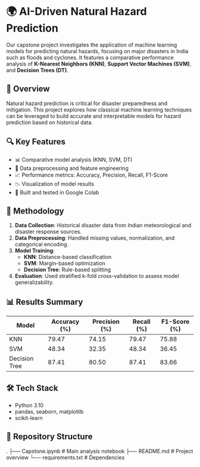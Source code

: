 # 🌍 AI-Driven Natural Hazard Prediction

Our capstone project investigates the application of machine learning models for predicting natural hazards, focusing on major disasters in India such as floods and cyclones. It features a comparative performance analysis of **K-Nearest Neighbors (KNN)**, **Support Vector Machines (SVM)**, and **Decision Trees (DT)**.

## 📌 Overview

Natural hazard prediction is critical for disaster preparedness and mitigation. This project explores how classical machine learning techniques can be leveraged to build accurate and interpretable models for hazard prediction based on historical data.

## 🔍 Key Features

- 📊 Comparative model analysis (KNN, SVM, DT)
- 📁 Data preprocessing and feature engineering
- 📈 Performance metrics: Accuracy, Precision, Recall, F1-Score
- 📉 Visualization of model results
- 🧪 Built and tested in Google Colab

## 🧠 Methodology

1. **Data Collection**: Historical disaster data from Indian meteorological and disaster response sources.
2. **Data Preprocessing**: Handled missing values, normalization, and categorical encoding.
3. **Model Training**:
   - **KNN**: Distance-based classification
   - **SVM**: Margin-based optimization
   - **Decision Tree**: Rule-based splitting
4. **Evaluation**: Used stratified k-fold cross-validation to assess model generalizability.

## 📊 Results Summary

| Model         | Accuracy (%) |  Precision (%)  |  Recall (%) | F1-Score (%)  |
|---------------|--------------|-----------------|-------------|---------------|
| KNN           | 79.47        |      74.15      |    79.47    |    75.88      |
| SVM           | 48.34        |      32.35      |    48.34    |    36.45      |
| Decision Tree | 87.41        |      80.50      |    87.41    |    83.66      |

## 🛠️ Tech Stack
- Python 3.10
- pandas, seaborn, matplotlib
- scikit-learn

## 📁 Repository Structure

. ├── Capstone.ipynb # Main analysis notebook
  ├── README.md # Project overview 
  └── requirements.txt # Dependencies
